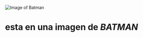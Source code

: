 ![Image of Batman](https://www.camaracivica.com/wp-content/uploads/2016/07/2108594.jpg)

# **esta en una imagen de _BATMAN_**
